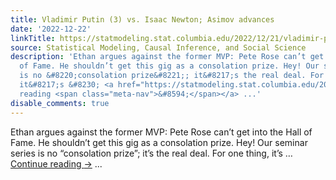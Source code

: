 ```yaml
---
title: Vladimir Putin (3) vs. Isaac Newton; Asimov advances
date: '2022-12-22'
linkTitle: https://statmodeling.stat.columbia.edu/2022/12/21/vladimir-putin-3-vs-isaac-newton-asimov-advances/
source: Statistical Modeling, Causal Inference, and Social Science
description: 'Ethan argues against the former MVP: Pete Rose can’t get into the Hall
  of Fame. He shouldn’t get this gig as a consolation prize. Hey! Our seminar series
  is no &#8220;consolation prize&#8221;; it&#8217;s the real deal. For one thing,
  it&#8217;s &#8230; <a href="https://statmodeling.stat.columbia.edu/2022/12/21/vladimir-putin-3-vs-isaac-newton-asimov-advances/">Continue
  reading <span class="meta-nav">&#8594;</span></a> ...'
disable_comments: true
---
```

Ethan argues against the former MVP: Pete Rose can’t get into the Hall of Fame. He shouldn’t get this gig as a consolation prize. Hey! Our seminar series is no &#8220;consolation prize&#8221;; it&#8217;s the real deal. For one thing, it&#8217;s &#8230; <a href="https://statmodeling.stat.columbia.edu/2022/12/21/vladimir-putin-3-vs-isaac-newton-asimov-advances/">Continue reading <span class="meta-nav">&#8594;</span></a> ...